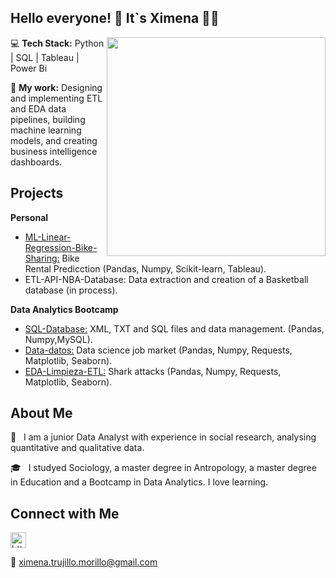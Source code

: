 ## Hello everyone! 👋 It`s Ximena 👩‍💻

<img src="https://res.cloudinary.com/practicaldev/image/fetch/s--2bZIjPGC--/c_limit%2Cf_auto%2Cfl_progressive%2Cq_66%2Cw_880/https://dev-to-uploads.s3.amazonaws.com/i/d4tvukbt5mra37cvwklk.gif" width="350" align='right'>


 💻 **Tech Stack:** Python | SQL | Tableau | Power Bi
 
 🔧 **My work:**  Designing and implementing ETL and EDA data pipelines, building machine learning models, and creating business intelligence dashboards.

## Projects

**Personal**

- [ML-Linear-Regression-Bike-Sharing:](https://github.com/XimenaPTM/ML-Linear-Regression-Bike-Sharing) Bike Rental Predicction (Pandas, Numpy, Scikit-learn, Tableau).
- ETL-API-NBA-Database: Data extraction and creation of a Basketball database (in process).

**Data Analytics Bootcamp**

- [SQL-Database:](https://github.com/XimenaPTM/SQL-Database-project-Adalab-promo-C-modulo-1) XML, TXT and SQL files and data management. (Pandas, Numpy,MySQL).
- [Data-datos:](https://github.com/XimenaPTM/Data-datos-project2-Adalab-promo-c-modulo-2-team4) Data science job market (Pandas, Numpy, Requests, Matplotlib, Seaborn).
- [EDA-Limpieza-ETL:](https://github.com/XimenaPTM/EDA-Limpieza-ETL-Adalab-promoC-mod2)  Shark attacks (Pandas, Numpy, Requests, Matplotlib, Seaborn).

## About Me 

 🔭 &nbsp; I am a junior Data Analyst with experience in social research, analysing quantitative and qualitative data.

 🎓 &nbsp; I studyed Sociology, a master degree in Antropology, a master degree in Education and a Bootcamp in Data Analytics. I love learning.


## Connect with Me

<a href="https://www.linkedin.com/in/ximenatrujillom/">
 
  <img src="https://www.vectorlogo.zone/logos/linkedin/linkedin-icon.svg" alt= "https://www.linkedin.com/in/ximenatrujillom/" height="25" width="25">
</a>

📧 ximena.trujillo.morillo@gmail.com
